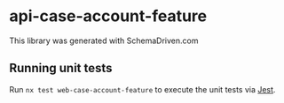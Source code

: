 
# api-case-account-feature

This library was generated with SchemaDriven.com

## Running unit tests

Run `nx test web-case-account-feature` to execute the unit tests via [Jest](https://jestjs.io).

